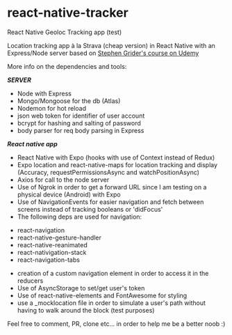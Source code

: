 # react-native-tracker
React Native Geoloc Tracking app (test)

Location tracking app à la Strava (cheap version) in React Native with an Express/Node server based on [Stephen Grider's course on Udemy](https://www.udemy.com/course/the-complete-react-native-and-redux-course/)

More info on the dependencies and tools:

***SERVER***

- Node with Express
- Mongo/Mongoose for the db (Atlas)
- Nodemon for hot reload
- json web token for identifier of user account
- bcrypt for hashing and salting of password
- body parser for req body parsing in Express


***React native app***

- React Native with Expo (hooks with use of Context instead of Redux)
- Expo location and react-native-maps for location tracking and display (Accuracy, requestPermissionsAsync and watchPositionAsync)
- Axios for call to the node server
- Use of Ngrok in order to get a forward URL since I am testing on a physical device (Android) with Expo
- Use of NavigationEvents for easier navigation and fetch between screens instead of tracking booleans or 'didFocus'
- The following deps are used for navigation:
* react-navigation
* react-native-gesture-handler
* react-native-reanimated
* react-nativigation-stack
* react-navigation-tabs
- creation of a custom navigation element in order to access it in the reducers
- Use of AsyncStorage to set/get user's token
- Use of react-native-elements and FontAwesome for styling
- use a _mocklocation file in order to simulate a user's path without having to walk around the block (test purposes)

Feel free to comment, PR, clone etc... in order to help me be a better noob :)
